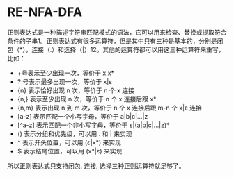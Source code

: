 
# RE-NFA-DFA

正则表达式是一种描述字符串匹配模式的语法，它可以用来检查、替换或提取符合条件的子串1。正则表达式有很多运算符，但是其中只有三种是基本的，分别是闭包（*），连接（.）和选择（|）12。其他的运算符都可以用这三种运算符来重写，比如：

- +号表示至少出现一次，等价于 x.x*
- ? 号表示最多出现一次，等价于 x|ε
- {n} 表示恰好出现 n 次，等价于 n 个 x 连接
- {n,} 表示至少出现 n 次，等价于 n 个 x 连接后跟 x*
- {n,m} 表示出现 n 到 m 次，等价于 n 个 x 连接后跟 m-n 个 x|ε 连接
- [a-z] 表示匹配一个小写字母，等价于 a|b|c|…|z
- [^a-z] 表示匹配一个非小写字母，等价于 ε|(a|b|c|…|z)*
- () 表示分组和优先级，可以用 . 和 | 来实现
- ^ 表示开头位置，可以用 (ε|x*) 来实现
- $ 表示结尾位置，可以用 (x*|ε) 来实现

所以正则表达式只支持闭包, 连接, 选择三种正则运算符就足够了。